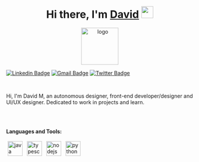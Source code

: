 <h1 align="center">Hi there, I'm <a href="https://www.b.c/" target="_blank">David</a> <img
src="https://github.com/blackcater/blackcater/raw/main/images/Hi.gif" height="32" /></h1>

<p align="center">
<img alt="logo" width="100px" src="https://pbs.twimg.com/profile_images/1611184504529473536/lkljEkhK_200x200.jpg"</img>
</p>

[![Linkedin Badge](https://img.shields.io/badge/-DavidMunive-blue?style=flat-square&logo=Linkedin&logoColor=white&link=https://www.linkedin.com/in/david-munive-it/)](https://www.linkedin.com/in/david-munive-it/)
[![Gmail Badge](https://img.shields.io/badge/-jdavemun@gmail.com-c14438?style=flat-square&logo=Gmail&logoColor=white&link=mailto:jdavemun@gmail.com)](mailto:jdavemun@gmail.com)
[![Twitter Badge](https://img.shields.io/badge/-@david_mnv-1ca0f1?style=flat-square&labelColor=1ca0f1&logo=twitter&logoColor=white&link=https://twitter.com/david_mnv)](https://twitter.com/david_mnv)

<br />

Hi, I'm David M, an autonomous designer, front-end developer/designer and UI/UX designer. Dedicated to work in projects and learn.

<br />
<br />

**Languages and Tools:**

<p>
<img src="https://cdn.jsdelivr.net/gh/devicons/devicon/icons/java/java-original.svg" height="40" style="vertical-align:down; margin:4px" alt="java">
<img src="https://cdn.jsdelivr.net/gh/devicons/devicon/icons/typescript/typescript-original.svg" height="40" style="vertical-align:down; margin:4px" alt="typescript">
<img src="https://cdn.jsdelivr.net/gh/devicons/devicon/icons/nodejs/nodejs-original-wordmark.svg" height="40" style="vertical-align:down; margin:4px" alt="nodejs">
<img src="https://cdn.jsdelivr.net/gh/devicons/devicon/icons/python/python-original.svg" height="40" style="vertical-align:down; margin:4px" alt="python">
</p>


```

```
